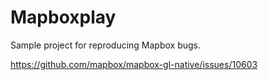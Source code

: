 # Mapboxplay

Sample project for reproducing Mapbox bugs.  

https://github.com/mapbox/mapbox-gl-native/issues/10603

